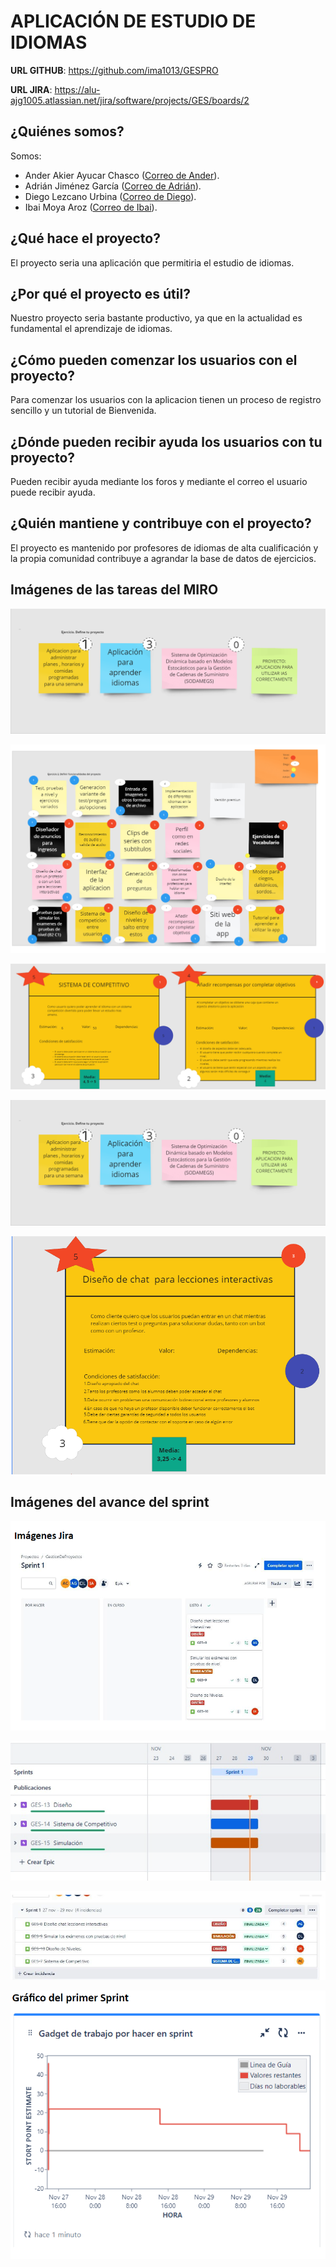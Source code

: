 # APLICACIÓN DE ESTUDIO DE IDIOMAS

**URL GITHUB**: https://github.com/ima1013/GESPRO

**URL JIRA**: https://alu-ajg1005.atlassian.net/jira/software/projects/GES/boards/2    

## ¿Quiénes somos?

Somos:
  - Ander Akier Ayucar Chasco ([Correo de Ander](mailto:aaa1042@alu.ubu.es)).
  - Adrián Jiménez García ([Correo de Adrián](mailto:ajg1005@alu.ubu.es)).
  - Diego Lezcano Urbina ([Correo de Diego](mailto:dlu1001@alu.ubu.es)).
  - Ibai Moya Aroz ([Correo de Ibai](mailto:ima1013@alu.ubu.es)).

## ¿Qué hace el proyecto?

El proyecto seria una aplicación que permitiria el estudio de idiomas.

## ¿Por qué el proyecto es útil?

Nuestro proyecto seria bastante productivo, ya que en la actualidad es fundamental el aprendizaje de idiomas.

## ¿Cómo pueden comenzar los usuarios con el proyecto?

Para comenzar los usuarios con la aplicacion tienen un proceso de registro sencillo y un tutorial de Bienvenida.

## ¿Dónde pueden recibir ayuda los usuarios con tu proyecto?

Pueden recibir ayuda mediante los foros y mediante el correo el usuario puede recibir ayuda. 

## ¿Quién mantiene y contribuye con el proyecto?

El proyecto es mantenido por profesores de idiomas de alta cualificación y la propia comunidad contribuye a 
agrandar la base de datos de ejercicios.

## Imágenes de las tareas del MIRO
![Imagen miro tareas](https://github.com/ima1013/GESPRO/blob/main/imageD.png)

![Imagen miro tareas](https://github.com/ima1013/GESPRO/blob/main/imageD(1).png)

![Imagen miro tareas](https://github.com/ima1013/GESPRO/blob/main/imageD(2).png)

![Imagen miro tareas](https://github.com/ima1013/GESPRO/blob/main/image.png)

![Imagen miro tareas](https://github.com/ima1013/GESPRO/blob/rama-AnderAkierAyucarChasco/image2.png)

## Imágenes del avance del sprint

![Imagen jira sprint 1](https://github.com/ima1013/GESPRO/blob/readme_ActualizadoAdrianJImenez/Captura%20de%20pantalla%202024-01-19%20190014.png)

![Imagen jira sprint 2](https://github.com/ima1013/GESPRO/blob/readme_ActualizadoAdrianJImenez/Captura%20de%20pantalla%202024-01-19%20190047.png)

![Imagen jira sprint 3](https://github.com/ima1013/GESPRO/blob/readme_ActualizadoAdrianJImenez/Captura%20de%20pantalla%202024-01-19%20190103.png)

![Imagen jira sprint 4](https://github.com/ima1013/GESPRO/blob/readme_ActualizadoAdrianJImenez/Captura%20de%20pantalla%202024-01-19%20190123.png)
